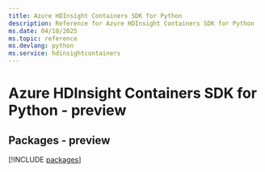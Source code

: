 ```yaml
---
title: Azure HDInsight Containers SDK for Python
description: Reference for Azure HDInsight Containers SDK for Python
ms.date: 04/10/2025
ms.topic: reference
ms.devlang: python
ms.service: hdinsightcontainers
---
```

# Azure HDInsight Containers SDK for Python - preview
## Packages - preview
[!INCLUDE [packages](hdinsight-containers-index.md)]